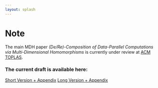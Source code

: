 ```yaml
---
layout: splash
---
```


# Note
The main MDH paper *(De/Re)-Composition of Data-Parallel Computations via Multi-Dimensional Homomorphisms* is currently under review at [ACM TOPLAS](https://dl.acm.org/journal/toplas).

### The current draft is available here:
<a href="assets/files/publications/toplas24/mdh_short.pdf"><i class="fas fa-file-pdf" style="color: red; font-size: 2em; padding-top: .4em"></i></a> [Short Version + Appendix](assets/files/publications/toplas24/mdh_short.pdf)
<a href="assets/files/publications/toplas24/mdh_long.pdf"><i class="fas fa-file-pdf" style="color: red; font-size: 2em; padding-top: .4em"></i></a> [Long Version + Appendix](assets/files/publications/toplas24/mdh_long.pdf)
